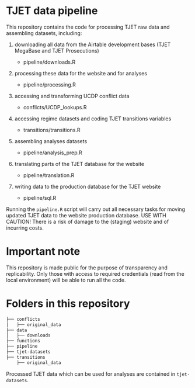 # TJET data pipeline

This repository contains the code for processing TJET raw data and assembling datasets, including: 

1. downloading all data from the Airtable development bases (TJET MegaBase and TJET Prosecutions) 
    - pipeline/downloads.R

2. processing these data for the website and for analyses
    - pipeline/processing.R

3. accessing and transforming UCDP conflict data
    - conflicts/UCDP_lookups.R

4. accessing regime datasets and coding TJET transitions variables
    - transitions/transitions.R

5. assembling analyses datasets
    - pipeline/analysis_prep.R
  
6. translating parts of the TJET database for the website
    - pipeline/translation.R

7. writing data to the production database for the TJET website
    - pipeline/sql.R
    
Running the `pipeline.R` script will carry out all necessary tasks for moving updated TJET data to the website production database. USE WITH CAUTION! There is a risk of damage to the (staging) website and of incurring costs. 

# Important note

This repository is made public for the purpose of transparency and replicability. Only those with access to required credentials (read from the local environment) will be able to run all the code. 

# Folders in this repository

```bash
├── conflicts
│   ├── original_data
├── data
│   ├── downloads
├── functions
├── pipeline
├── tjet-datasets
├── transitions 
    ├── original_data 
```

Processed TJET data which can be used for analyses are contained in `tjet-datasets`.

